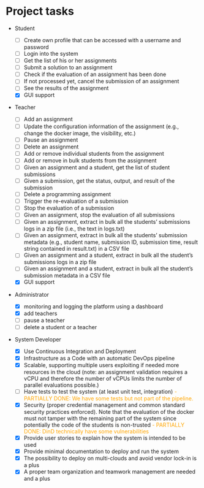 Project tasks
===

* Student

  - [ ] Create own profile that can be accessed with a username and password
  - [ ] Login into the system
  - [ ] Get the list of his or her assignments
  - [ ] Submit a solution to an assignment
  - [ ] Check if the evaluation of an assignment has been done
  - [ ] If not processed yet, cancel the submission of an assignment
  - [ ] See the results of the assignment
  - [x] GUI support

* Teacher

  - [ ] Add an assignment
  - [ ] Update the configuration information of the assignment (e.g., change the docker image, the visibility, etc.)
  - [ ] Pause an assignment
  - [ ] Delete an assignment
  - [ ] Add or remove individual students from the assignment
  - [ ] Add or remove in bulk students from the assignment
  - [ ] Given an assignment and a student, get the list of student submissions
  - [ ] Given a submission, get the status, output, and result of the submission
  - [ ] Delete a programming assignment
  - [ ] Trigger the re-evaluation of a submission
  - [ ] Stop the evaluation of a submission
  - [ ] Given an assignment, stop the evaluation of all submissions
  - [ ] Given an assignment, extract in bulk all the students’ submissions logs in a zip file (i.e., the text in logs.txt)
  - [ ] Given an assignment, extract in bulk all the students’ submission metadata (e.g., student name, submission ID, submission time, result string contained in result.txt) in a CSV file
  - [ ] Given an assignment and a student, extract in bulk all the student’s submissions logs in a zip file
  - [ ] Given an assignment and a student, extract in bulk all the student’s submission metadata in a CSV file
  - [x] GUI support

* Administrator

  - [x] monitoring and logging the platform using a dashboard
  - [x] add teachers
  - [ ] pause a teacher
  - [ ] delete a student or a teacher

* System Developer

  - [x] Use Continuous Integration and Deployment
  - [x] Infrastructure as a Code with an automatic DevOps pipeline
  - [x] Scalable, supporting multiple users exploiting if needed more resources in the cloud (note: an assignment validation requires a vCPU and therefore the number of vCPUs limits the number of parallel evaluations possible.)
  - [ ] Have tests to test the system (at least unit test, integration) <span style="color:orange">- PARTIALLY DONE: We have some tests but not part of the pipeline.</span>
  - [x] Security (proper credential management and common standard security practices enforced). Note that the evaluation of the docker must not tamper with the remaining part of the system since potentially the code of the students is non-trusted <span style="color:orange">- PARTIALLY DONE: DinD technically have some vulnerabilities</span>
  - [x] Provide user stories to explain how the system is intended to be used
  - [x] Provide minimal documentation to deploy and run the system
  - [x] The possibility to deploy on multi-clouds and avoid vendor lock-in is a plus
  - [x] A proper team organization and teamwork management are needed and a plus